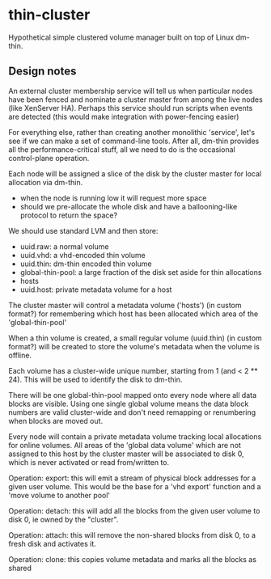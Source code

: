 thin-cluster
============

Hypothetical simple clustered volume manager built on top of Linux dm-thin.

Design notes
------------

An external cluster membership service will tell us when particular nodes have been fenced and nominate a cluster master from among the live nodes (like XenServer HA). Perhaps this service should run scripts when events are detected (this would make integration with power-fencing easier)

For everything else, rather than creating another monolithic 'service', let's see if we can make a set of command-line tools. After all, dm-thin provides all the performance-critical stuff, all we need to do is the occasional control-plane operation.

Each node will be assigned a slice of the disk by the cluster master for local allocation via dm-thin.
* when the node is running low it will request more space
* should we pre-allocate the whole disk and have a ballooning-like protocol to return the space?

We should use standard LVM and then store:
 * uuid.raw: a normal volume
 * uuid.vhd: a vhd-encoded thin volume
 * uuid.thin: dm-thin encoded thin volume
 * global-thin-pool: a large fraction of the disk set aside for thin allocations
 * hosts
 * uuid.host: private metadata volume for a host

The cluster master will control a metadata volume ('hosts') (in custom format?) for remembering which host has been allocated which area of the 'global-thin-pool'

When a thin volume is created, a small regular volume (uuid.thin) (in custom format?) will be created to store the volume's metadata when the volume is offline.

Each volume has a cluster-wide unique number, starting from 1 (and < 2 ** 24). This will be used to identify the disk to dm-thin.

There will be one global-thin-pool mapped onto every node where all data blocks are visible. Using one single global volume means the data block numbers are valid cluster-wide and don't need remapping or renumbering when blocks are moved out.

Every node will contain a private metadata volume tracking local allocations for online volumes. All areas of the 'global data volume' which are not assigned to this host by the cluster master will be associated to disk 0, which is never activated or read from/written to.

Operation: export: this will emit a stream of physical block addresses for a given user volume. This would be the base for a 'vhd export' function and a 'move volume to another pool'

Operation: detach: this will add all the blocks from the given user volume to disk 0, ie owned by the "cluster".

Operation: attach: this will remove the non-shared blocks from disk 0, to a fresh disk and activates it.

Operation: clone: this copies volume metadata and marks all the blocks as shared
